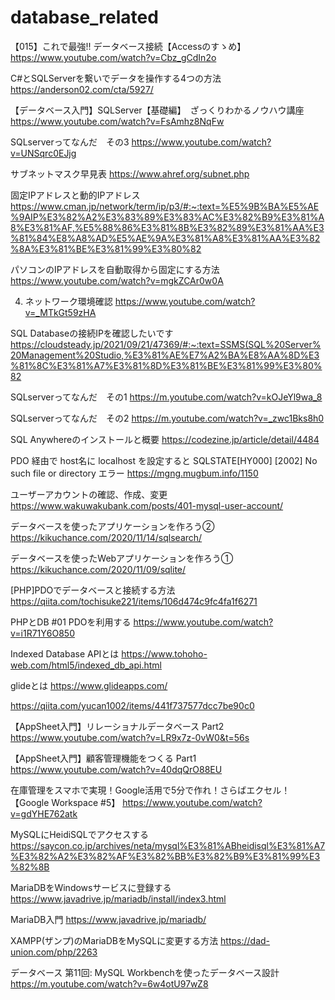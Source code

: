 # database_related
【015】これで最強!! データベース接続【Accessのすゝめ】
https://www.youtube.com/watch?v=Cbz_gCdIn2o

C#とSQLServerを繋いでデータを操作する4つの方法
https://anderson02.com/cta/5927/

【データベース入門】SQLServer【基礎編】　ざっくりわかるノウハウ講座
https://www.youtube.com/watch?v=FsAmhz8NqFw

SQLserverってなんだ　その3
https://www.youtube.com/watch?v=UNSqrc0EJjg

サブネットマスク早見表
https://www.ahref.org/subnet.php

固定IPアドレスと動的IPアドレス
https://www.cman.jp/network/term/ip/p3/#:~:text=%E5%9B%BA%E5%AE%9AIP%E3%82%A2%E3%83%89%E3%83%AC%E3%82%B9%E3%81%A8%E3%81%AF,%E5%88%86%E3%81%8B%E3%82%89%E3%81%AA%E3%81%84%E8%A8%AD%E5%AE%9A%E3%81%A8%E3%81%AA%E3%82%8A%E3%81%BE%E3%81%99%E3%80%82

パソコンのIPアドレスを自動取得から固定にする方法
https://www.youtube.com/watch?v=mgkZCAr0w0A

4. ネットワーク環境確認
https://www.youtube.com/watch?v=_MTkGt59zHA

SQL Databaseの接続IPを確認したいです
https://cloudsteady.jp/2021/09/21/47369/#:~:text=SSMS(SQL%20Server%20Management%20Studio,%E3%81%AE%E7%A2%BA%E8%AA%8D%E3%81%8C%E3%81%A7%E3%81%8D%E3%81%BE%E3%81%99%E3%80%82

SQLserverってなんだ　その1
https://m.youtube.com/watch?v=kOJeYl9wa_8

SQLserverってなんだ　その2
https://m.youtube.com/watch?v=_zwc1Bks8h0

SQL Anywhereのインストールと概要
https://codezine.jp/article/detail/4484

PDO 経由で host名に localhost を設定すると SQLSTATE[HY000] [2002] No such file or directory エラー
https://mgng.mugbum.info/1150

ユーザーアカウントの確認、作成、変更
https://www.wakuwakubank.com/posts/401-mysql-user-account/

データベースを使ったアプリケーションを作ろう②
https://kikuchance.com/2020/11/14/sqlsearch/

データベースを使ったWebアプリケーションを作ろう①
https://kikuchance.com/2020/11/09/sqlite/

[PHP]PDOでデータベースと接続する方法
https://qiita.com/tochisuke221/items/106d474c9fc4fa1f6271

PHPとDB #01 PDOを利用する
https://www.youtube.com/watch?v=i1R71Y6O850

Indexed Database APIとは
https://www.tohoho-web.com/html5/indexed_db_api.html

glideとは
https://www.glideapps.com/

https://qiita.com/yucan1002/items/441f737577dcc7be90c0

【AppSheet入門】リレーショナルデータベース Part2
https://www.youtube.com/watch?v=LR9x7z-0vW0&t=56s

【AppSheet入門】顧客管理機能をつくる Part1
https://www.youtube.com/watch?v=40dqQrO88EU

在庫管理をスマホで実現！Google活用で5分で作れ！さらばエクセル！【Google Workspace #5】
https://www.youtube.com/watch?v=gdYHE762atk

MySQLにHeidiSQLでアクセスする
https://saycon.co.jp/archives/neta/mysql%E3%81%ABheidisql%E3%81%A7%E3%82%A2%E3%82%AF%E3%82%BB%E3%82%B9%E3%81%99%E3%82%8B

MariaDBをWindowsサービスに登録する
https://www.javadrive.jp/mariadb/install/index3.html

MariaDB入門
https://www.javadrive.jp/mariadb/

XAMPP(ザンプ)のMariaDBをMySQLに変更する方法
https://dad-union.com/php/2263

データベース 第11回: MySQL Workbenchを使ったデータベース設計
https://m.youtube.com/watch?v=6w4otU97wZ8
